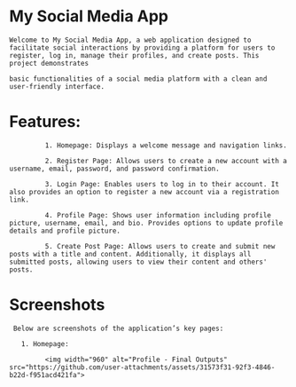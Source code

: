 # My Social Media App

    Welcome to My Social Media App, a web application designed to facilitate social interactions by providing a platform for users to register, log in, manage their profiles, and create posts. This project demonstrates
    
    basic functionalities of a social media platform with a clean and user-friendly interface.

# Features:
    
             1. Homepage: Displays a welcome message and navigation links.
             
             2. Register Page: Allows users to create a new account with a username, email, password, and password confirmation.

             3. Login Page: Enables users to log in to their account. It also provides an option to register a new account via a registration link.

             4. Profile Page: Shows user information including profile picture, username, email, and bio. Provides options to update profile details and profile picture.

             5. Create Post Page: Allows users to create and submit new posts with a title and content. Additionally, it displays all submitted posts, allowing users to view their content and others' posts.

# Screenshots

     Below are screenshots of the application’s key pages:

       1. Homepage:

             <img width="960" alt="Profile - Final Outputs" src="https://github.com/user-attachments/assets/31573f31-92f3-4846-b22d-f951acd421fa">
